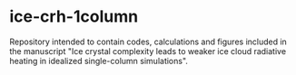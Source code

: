 # ice-crh-1column
Repository intended to contain codes, calculations and figures included in the manuscript "Ice crystal complexity leads to weaker ice cloud radiative heating in idealized single-column simulations".
